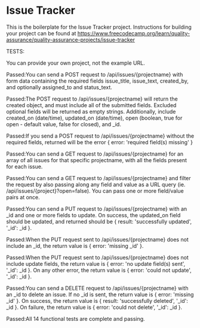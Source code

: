 # Issue Tracker

This is the boilerplate for the Issue Tracker project. Instructions for building your project can be found at https://www.freecodecamp.org/learn/quality-assurance/quality-assurance-projects/issue-tracker

TESTS:

You can provide your own project, not the example URL.

Passed:You can send a POST request to /api/issues/{projectname} with form data containing the required fields issue_title, issue_text, created_by, and optionally assigned_to and status_text.

Passed:The POST request to /api/issues/{projectname} will return the created object, and must include all of the submitted fields. Excluded optional fields will be returned as empty strings. Additionally, include created_on (date/time), updated_on (date/time), open (boolean, true for open - default value, false for closed), and _id.

Passed:If you send a POST request to /api/issues/{projectname} without the required fields, returned will be the error { error: 'required field(s) missing' }

Passed:You can send a GET request to /api/issues/{projectname} for an array of all issues for that specific projectname, with all the fields present for each issue.

Passed:You can send a GET request to /api/issues/{projectname} and filter the request by also passing along any field and value as a URL query (ie. 
/api/issues/{project}?open=false). You can pass one or more field/value pairs at once.

Passed:You can send a PUT request to /api/issues/{projectname} with an _id and one or more fields to update. On success, the updated_on field should be updated, and returned should be {  result: 'successfully updated', '_id': _id }.

Passed:When the PUT request sent to /api/issues/{projectname} does not include an _id, the return value is { error: 'missing _id' }.

Passed:When the PUT request sent to /api/issues/{projectname} does not include update fields, the return value is { error: 'no update field(s) sent', '_id': _id }. On any other error, the return value is { error: 'could not update', '_id': _id }.

Passed:You can send a DELETE request to /api/issues/{projectname} with an _id to delete an issue. If no _id is sent, the return value is { error: 'missing _id' }. On success, the return value is { result: 'successfully deleted', '_id': _id }. On failure, the return value is { error: 'could not delete', '_id': _id }.

Passed:All 14 functional tests are complete and passing.
